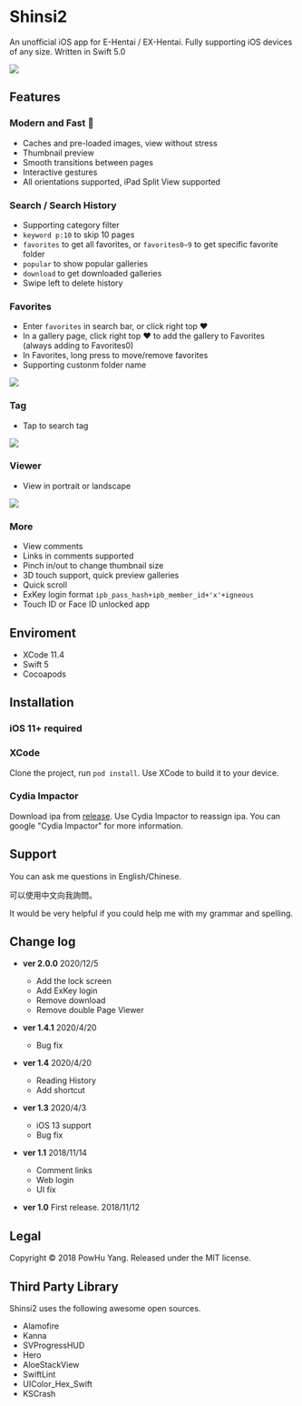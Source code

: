 
# Shinsi2

An unofficial iOS app for E-Hentai / EX-Hentai. Fully supporting iOS devices of any size. Written in Swift 5.0

![](Screenshots/top.jpg)

## Features

### Modern and Fast 🚄

* Caches and pre-loaded images, view without stress
* Thumbnail preview
* Smooth transitions between pages
* Interactive gestures
* All orientations supported, iPad Split View supported

### Search / Search History
* Supporting category filter
* `keyword p:10` to skip 10 pages
* `favorites` to get all favorites, or `favorites0~9` to get specific favorite folder
* `popular` to show popular galleries
* `download` to get downloaded galleries
* Swipe left to delete history

### Favorites
* Enter `favorites` in search bar, or click right top ❤︎
* In a gallery page, click right top ❤︎ to add the gallery to Favorites (always adding to Favorites0)
* In Favorites, long press to move/remove favorites
* Supporting custonm folder name

![](Screenshots/f02.jpg)

### Tag
* Tap to search tag

![](Screenshots/f03.jpg)

### Viewer

* View in portrait or landscape

![](Screenshots/f04.jpg)

### More

* View comments
* Links in comments supported
* Pinch in/out to change thumbnail size
* 3D touch support, quick preview galleries
* Quick scroll 
* ExKey login format `ipb_pass_hash+ipb_member_id+'x'+igneous`
* Touch ID or Face ID unlocked app

## Enviroment

* XCode 11.4
* Swift 5
* Cocoapods

## Installation

### iOS 11+ required

### XCode

Clone the project, run `pod install`. Use XCode to build it to your device.


### Cydia Impactor

Download ipa from [release](https://github.com/powhu/Shinsi2/releases). Use Cydia Impactor to reassign ipa.
You can google "Cydia Impactor" for more information.

## Support

You can ask me questions in English/Chinese.

可以使用中文向我詢問。

It would be very helpful if you could help me with my grammar and spelling.

## Change log

* **ver 2.0.0** 2020/12/5
  * Add the lock screen
  * Add ExKey login
  * Remove download
  * Remove double Page Viewer

* **ver 1.4.1** 2020/4/20
  * Bug fix

* **ver 1.4** 2020/4/20
  * Reading History
  * Add shortcut

* **ver 1.3** 2020/4/3
  * iOS 13 support
  * Bug fix

* **ver 1.1** 2018/11/14
	* Comment links
	* Web login
	* UI fix
* **ver 1.0** First release. 2018/11/12

## Legal

Copyright © 2018 PowHu Yang. Released under the MIT license.

## Third Party Library

Shinsi2 uses the following awesome open sources.

* Alamofire
* Kanna
* SVProgressHUD
* Hero
* AloeStackView
* SwiftLint
* UIColor_Hex_Swift
* KSCrash
